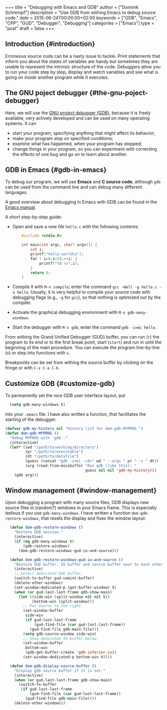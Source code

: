 +++
title = "Debugging with Emacs and GDB"
author = ["Dominik Schrempf"]
description = "Use GDB from withing Emacs to debug source code."
date = 2015-06-24T00:00:00+02:00
keywords = ["GDB", "Emacs", "CPP", "GUD", "Debugger", "Debugging"]
categories = ["Emacs"]
type = "post"
draft = false
+++

## Introduction {#introduction}

Erroneous source code can be a nasty issue to tackle.  Print
statements that inform you about the states of variables are handy but
sometimes they are unable to represent the intrinsic structure of the
code.  Debuggers allow you to run your code step by step, display and
watch variables and see what is going on _inside_ another program
while it executes.


## The GNU poject debugger {#the-gnu-poject-debugger}

Here, we will use the [GNU project debugger (GDB)](http://www.gnu.org/software/gdb/), because it is freely
available, very actively developed and can be used on many operating
systems.  It can

-   start your program, specifying anything that might affect its behavior;
-   make your program stop on specified conditions;
-   examine what has happened, when your program has stopped;
-   change things in your program, so you can experiment with correcting
    the effects of one bug and go on to learn about another.


## GDB in Emacs {#gdb-in-emacs}

To debug our program, we will use **Emacs** and **C source code**,
although `gdb` can be used from the command line and can debug many
different languages.

A good overview about debugging in Emacs with GDB can be found in the
[Emacs manual](http://www.gnu.org/software/emacs/manual/html_node/emacs/GDB-Graphical-Interface.html#GDB-Graphical-Interface).

A short step-by-step guide:

-   Open and save a new file `hello.c` with the following contents:

    ```c
        #include <stdio.h>

        int main(int argc, char* argv[]) {
            int i;
            printf("hello world\n");
            for ( i=0;i<10;++i) {
                printf("%d \n",i);
            }
            return 0;
        }
    ```

-   Compile it with `M-x compile`; enter the command `gcc -Wall -g
      hello.c -o hello`.  Usually, it is very helpful to compile your
    source code with debugging flags (e.g., `-g` for `gcc`), so that
    nothing is optimized out by the compiler.
-   Activate the graphical debugging environment with `M-x
      gdb-many-windows`.
-   Start the debugger with `M-x gdb`; enter the command `gdb -i=mi
      hello`.

From withing the Grand Unified Debugger (GUD) buffer, you can run
(`r`) the program to its end or to the first break point, start
(`start`) and run in until the beginning of the main procedure.  You
can execute the program line-by-line (`n`) or step into functions with
`s`.

Breakpoints can be set from withing the source buffer by clicking on
the fringe or with `C-x C-a C-b`.


## Customize GDB {#customize-gdb}

To permanently set the nice GDB user interface layout, put

```lisp
  (setq gdb-many-windows t)
```

into your `.emacs` file.  I have also written a function, that
facilitates the starting of the debugger:

```lisp
(defvar gdb-my-history nil "History list for dom-gdb-MYPROG.")
(defun dom-gdb-MYPROG ()
  "Debug MYPROG with `gdb'."
  (interactive)
  (let* ((wd "/path/to/working/directory")
         (pr "/path/to/executable")
         (dt "/path/to/datafile")
         (guess (concat "gdb -i=mi -cd=" wd " --args " pr " -s " dt))
         (arg (read-from-minibuffer "Run gdb (like this): "
                                    guess nil nil 'gdb-my-history)))
    (gdb arg)))
```


## Window management {#window-management}

Upon debugging a program with many source files, GDB displays new
source files in (random?) windows in your Emacs frame.  This is
especially tedious if you use `gdb-many-windows`.  I have written a
function `dom-gdb-restore-windows`, that resets the display and fixes
the window layout:

```lisp
  (defun dom-gdb-restore-windows ()
    "Restore GDB session."
    (interactive)
    (if (eq gdb-many-windows t)
        (gdb-restore-windows)
      (dom-gdb-restore-windows-gud-io-and-source)))

  (defun dom-gdb-restore-windows-gud-io-and-source ()
    "Restore GUD buffer, IO buffer and source buffer next to each other."
    (interactive)
    ;; Select dedicated GUD buffer.
    (switch-to-buffer gud-comint-buffer)
    (delete-other-windows)
    (set-window-dedicated-p (get-buffer-window) t)
    (when (or gud-last-last-frame gdb-show-main)
      (let ((side-win (split-window nil nil t))
            (bottom-win (split-window)))
        ;; Put source to the right.
        (set-window-buffer
         side-win
         (if gud-last-last-frame
             (gud-find-file (car gud-last-last-frame))
           (gud-find-file gdb-main-file)))
        (setq gdb-source-window side-win)
        ;; Show dedicated IO buffer below.
        (set-window-buffer
         bottom-win
         (gdb-get-buffer-create 'gdb-inferior-io))
        (set-window-dedicated-p bottom-win t))))

  (defun dom-gdb-display-source-buffer ()
    "Display gdb source buffer if it is set."
    (interactive)
    (when (or gud-last-last-frame gdb-show-main)
      (switch-to-buffer
       (if gud-last-last-frame
           (gud-find-file (car gud-last-last-frame))
         (gud-find-file gdb-main-file))))
    (delete-other-windows))
```
